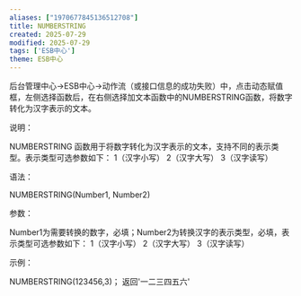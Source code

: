 ```yaml
---
aliases: ["1970677845136512708"]
title: NUMBERSTRING
created: 2025-07-29
modified: 2025-07-29
tags: ['ESB中心']
theme: ESB中心
---
```


后台管理中心->ESB中心->动作流（或接口信息的成功失败）中，点击动态赋值框，左侧选择函数后，在右侧选择加文本函数中的NUMBERSTRING函数，将数字转化为汉字表示的文本。

说明：

NUMBERSTRING 函数用于将数字转化为汉字表示的文本，支持不同的表示类型。表示类型可选参数如下： 1（汉字小写） 2（汉字大写） 3（汉字读写）

语法：

NUMBERSTRING(Number1, Number2)

参数：

Number1为需要转换的数字，必填；Number2为转换汉字的表示类型，必填，表示类型可选参数如下： 1（汉字小写） 2（汉字大写） 3（汉字读写）

示例：

NUMBERSTRING(123456,3)； 返回'一二三四五六'